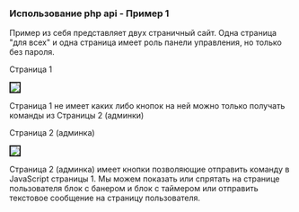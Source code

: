 <h3>Использование php api - Пример 1</h3>

<p>Пример из себя представляет двух страничный сайт. Одна страница "для всех" и одна страница имеет роль панели управления, но только без пароля.</p>

<p>Страница 1 </p>
<img src="//comet-server.ru/doc/example/1/index-page.png" style="border:2px solid;" >
<p>Страница 1 не имеет каких либо кнопок на ней можно только получать команды из Страницы 2 (админки)</p>


<p>Страница 2 (админка) </p>
<img src="//comet-server.ru/doc/example/1/comet-admin.png" style="border:2px solid;">
<p>Страница 2 (админка) имеет кнопки позволяющие отправить команду в JavaScript страницы 1.
 Мы можем показать или спрятать на странице пользователя блок с банером и блок с таймером или отправить текстовое сообщение на страницу пользователя.</p>


